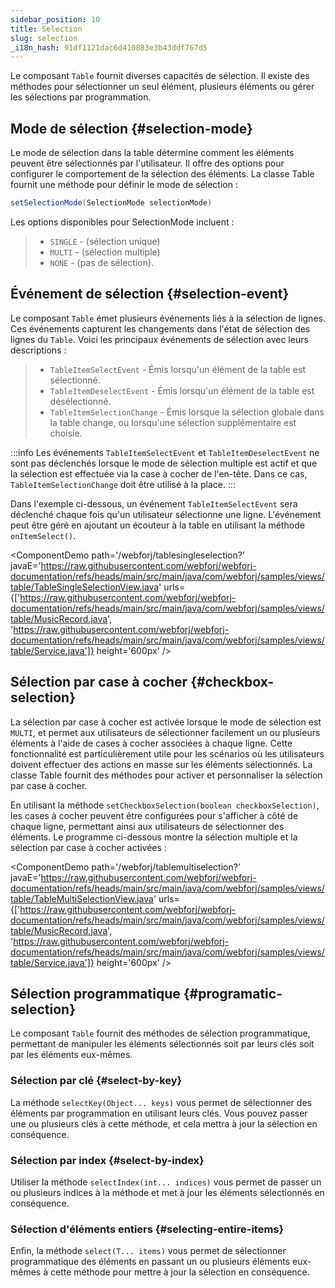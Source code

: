```yaml
---
sidebar_position: 10
title: Selection
slug: selection
_i18n_hash: 91df1121dac6d410883e3b43ddf767d5
---
```

Le composant `Table` fournit diverses capacités de sélection. Il existe des méthodes pour sélectionner un seul élément, plusieurs éléments ou gérer les sélections par programmation.

## Mode de sélection {#selection-mode}

Le mode de sélection dans la table détermine comment les éléments peuvent être sélectionnés par l'utilisateur. Il offre des options pour configurer le comportement de la sélection des éléments. La classe Table fournit une méthode pour définir le mode de sélection :

```java
setSelectionMode(SelectionMode selectionMode)
```

Les options disponibles pour SelectionMode incluent :

>- `SINGLE` - (sélection unique) 
>- `MULTI` - (sélection multiple)
>- `NONE` - (pas de sélection).

## Événement de sélection {#selection-event}

Le composant `Table` émet plusieurs événements liés à la sélection de lignes. Ces événements capturent les changements dans l'état de sélection des lignes du `Table`. Voici les principaux événements de sélection avec leurs descriptions :

>- `TableItemSelectEvent` - Émis lorsqu'un élément de la table est sélectionné.
>- `TableItemDeselectEvent` - Émis lorsqu'un élément de la table est désélectionné.
>- `TableItemSelectionChange` - Émis lorsque la sélection globale dans la table change, ou lorsqu'une sélection supplémentaire est choisie.

:::info
Les événements `TableItemSelectEvent` et `TableItemDeselectEvent` ne sont pas déclenchés lorsque le mode de sélection multiple est actif et que la sélection est effectuée via la case à cocher de l'en-tête. Dans ce cas, `TableItemSelectionChange` doit être utilisé à la place.
:::

Dans l'exemple ci-dessous, un événement `TableItemSelectEvent` sera déclenché chaque fois qu'un utilisateur sélectionne une ligne. L'événement peut être géré en ajoutant un écouteur à la table en utilisant la méthode `onItemSelect()`.

<ComponentDemo 
path='/webforj/tablesingleselection?' 
javaE='https://raw.githubusercontent.com/webforj/webforj-documentation/refs/heads/main/src/main/java/com/webforj/samples/views/table/TableSingleSelectionView.java'
urls={['https://raw.githubusercontent.com/webforj/webforj-documentation/refs/heads/main/src/main/java/com/webforj/samples/views/table/MusicRecord.java', 
'https://raw.githubusercontent.com/webforj/webforj-documentation/refs/heads/main/src/main/java/com/webforj/samples/views/table/Service.java']}
height='600px'
/>

## Sélection par case à cocher {#checkbox-selection}

La sélection par case à cocher est activée lorsque le mode de sélection est `MULTI`, et permet aux utilisateurs de sélectionner facilement un ou plusieurs éléments à l'aide de cases à cocher associées à chaque ligne. Cette fonctionnalité est particulièrement utile pour les scénarios où les utilisateurs doivent effectuer des actions en masse sur les éléments sélectionnés. La classe Table fournit des méthodes pour activer et personnaliser la sélection par case à cocher.

En utilisant la méthode `setCheckboxSelection(boolean checkboxSelection)`, les cases à cocher peuvent être configurées pour s'afficher à côté de chaque ligne, permettant ainsi aux utilisateurs de sélectionner des éléments. Le programme ci-dessous montre la sélection multiple et la sélection par case à cocher activées :

<ComponentDemo 
path='/webforj/tablemultiselection?' 
javaE='https://raw.githubusercontent.com/webforj/webforj-documentation/refs/heads/main/src/main/java/com/webforj/samples/views/table/TableMultiSelectionView.java'
urls={['https://raw.githubusercontent.com/webforj/webforj-documentation/refs/heads/main/src/main/java/com/webforj/samples/views/table/MusicRecord.java', 
'https://raw.githubusercontent.com/webforj/webforj-documentation/refs/heads/main/src/main/java/com/webforj/samples/views/table/Service.java']}
height='600px'
/>

## Sélection programmatique {#programatic-selection}

Le composant `Table` fournit des méthodes de sélection programmatique, permettant de manipuler les éléments sélectionnés soit par leurs clés soit par les éléments eux-mêmes. 

### Sélection par clé {#select-by-key}

La méthode `selectKey(Object... keys)` vous permet de sélectionner des éléments par programmation en utilisant leurs clés. Vous pouvez passer une ou plusieurs clés à cette méthode, et cela mettra à jour la sélection en conséquence.

### Sélection par index {#select-by-index}

Utiliser la méthode `selectIndex(int... indices)` vous permet de passer un ou plusieurs indices à la méthode et met à jour les éléments sélectionnés en conséquence.

### Sélection d'éléments entiers {#selecting-entire-items}

Enfin, la méthode `select(T... items)` vous permet de sélectionner programmatique des éléments en passant un ou plusieurs éléments eux-mêmes à cette méthode pour mettre à jour la sélection en conséquence.
